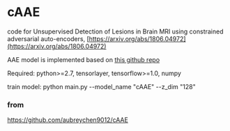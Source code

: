 # cAAE

code for Unsupervised Detection of Lesions in Brain MRI using constrained adversarial auto-encoders, [https://arxiv.org/abs/1806.04972](https://arxiv.org/abs/1806.04972)

AAE model is implemented based on [this github repo](https://github.com/Naresh1318/Adversarial_Autoencoder)

Required: python>=2.7, tensorlayer, tensorflow>=1.0, numpy

train model:  python main.py --model_name "cAAE" --z_dim "128"


### from 
https://github.com/aubreychen9012/cAAE